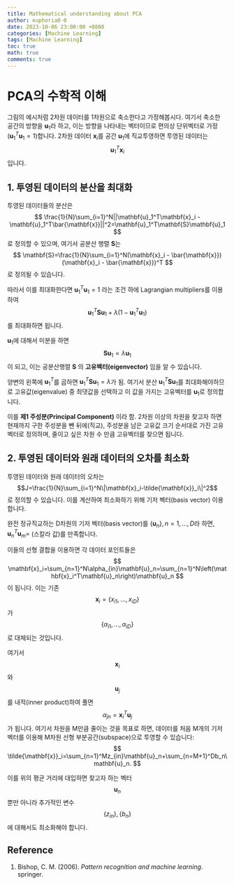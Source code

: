 ```yaml
---
title: Mathematical understanding about PCA
author: euphoria0-0
date: 2023-10-06 23:00:00 +0800
categories: [Machine Learning]
tags: [Machine Learning]
toc: true
math: true
comments: true
---
```


# PCA의 수학적 이해

그림의 예시처럼 2차원 데이터를 1차원으로 축소한다고 가정해봅시다. 여기서 축소한 공간의 방향을 $\mathbf{u}_1$라 하고, 이는 방향을 나타내는 벡터이므로 편의상 단위벡터로 가정($\mathbf{u}_1^T\mathbf{u}_1=1$)합니다. 2차원 데이터 $\mathbf{x}_i$를 공간 $\mathbf{u}_1$에 직교투영하면 투영된 데이터는 
$$
\mathbf{u}_1^T\mathbf{x}_i
$$
입니다.

## 1. 투영된 데이터의 분산을 최대화


투영된 데이터들의 분산은 
$$
\frac{1}{N}\sum_{i=1}^N||\mathbf{u}_1^T\mathbf{x}_i - \mathbf{u}_1^T\bar{\mathbf{x}}||^2=\mathbf{u}_1^T\mathbf{S}\mathbf{u}_1
$$
로 정의할 수 있으며, 여기서 공분산 행렬 $\mathbf{S}$는 
$$
\mathbf{S}=\frac{1}{N}\sum_{i=1}^N(\mathbf{x}_i - \bar{\mathbf{x}})(\mathbf{x}_i - \bar{\mathbf{x}})^T
$$
로 정의될 수 있습니다.

따라서 이를 최대화한다면 $\mathbf{u}_1^T\mathbf{u}_1=1$ 라는 조건 하에 Lagrangian multipliers를 이용하여 
$$
\mathbf{u}_1^T\mathbf{S}\mathbf{u}_1+\lambda(1-\mathbf{u}_1^T\mathbf{u}_1)
$$
를 최대화하면 됩니다.

$\mathbf{u}_1$에 대해서 미분을 하면 
$$
\mathbf{S}\mathbf{u}_1=\lambda\mathbf{u}_1
$$
이 되고, 이는 공분산행렬 $\mathbf{S}$ 의 __고유벡터(eigenvector)__ 임을 알 수 있습니다.

양변의 왼쪽에 $\mathbf{u}_1^T$를 곱하면 $\mathbf{u}_1^T\mathbf{S}\mathbf{u}_1=\lambda$가 됨.
여기서 분산 $\mathbf{u}_1^T\mathbf{S}\mathbf{u}_1$를 최대화해야하므로 고유값(eigenvalue) 중 최댓값을 선택하고 이 값을 가지는 고유벡터를 $\mathbf{u}_1$로 정의합니다.

이를 __제1 주성분(Principal Component)__ 이라 함. 2차원 이상의 차원을 찾고자 하면 현재까지 구한 주성분을 뺀 뒤에(직교), 주성분을 남은 고유값 크기 순서대로 가진 고유벡터로 정의하며, 줄이고 싶은 차원 수 만큼 고유벡터를 찾으면 됩니다.



## 2. 투영된 데이터와 원래 데이터의 오차를 최소화

투영된 데이터와 원래 데이터의 오차는 $$J=\frac{1}{N}\sum_{i=1}^N\|\mathbf{x}_i-\tilde{\mathbf{x}}_i\|^2$$로 정의할 수 있습니다. 이를 계산하여 최소화하기 위해 기저 벡터(basis vector) 이용합니다.

완전 정규직교하는 D차원의 기저 벡터(basis vector)를 $\{\mathbf{u}_n\}, n=1,\dots,D$라 하면, 
$\mathbf{u}_n^T\mathbf{u}_m=$
(스칼라 값)를 만족합니다.

이들의 선형 결합을 이용하면 각 데이터 포인트들은 
$$
\mathbf{x}_i=\sum_{n=1}^N\alpha_{in}\mathbf{u}_n=\sum_{n=1}^N\left(\mathbf{x}_i^T\mathbf{u}_n\right)\mathbf{u}_n
$$
이 됩니다. 이는 기존 
$$\mathbf{x}_i=\{x_{i1},\dots,x_{iD}\}$$
가 
$$\{\alpha_{i1},\dots,\alpha_{iD}\}$$
로 대체되는 것입니다. 

여기서 
$$\mathbf{x}_i$$
와 
$$\mathbf{u}_j$$
를 내적(inner product)하여 풀면 
$$\alpha_{jn}=\mathbf{x}_i^T\mathbf{u}_j$$
가 됩니다. 여기서 차원을 M만큼 줄이는 것을 목표로 하면, 데이터를 처음 M개의 기저 벡터를 이용해 M차원 선형 부분공간(subspace)으로 투영할 수 있습니다:
$$
\tilde{\mathbf{x}}_i=\sum_{n=1}^Mz_{in}\mathbf{u}_n+\sum_{n=M+1}^Db_n\mathbf{u}_n.
$$


이를 위의 평균 거리에 대입하면 찾고자 하는 벡터 
$$\mathbf{u}_n$$
뿐만 아니라 추가적인 변수 
$$\{z_{in}\}, \{b_n\}$$
에 대해서도 최소화해야 합니다.


## Reference

1. Bishop, C. M. (2006). *Pattern recognition and machine learning*. springer.
